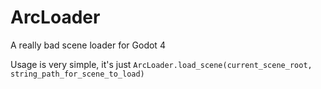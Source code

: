 # ArcLoader

A really bad scene loader for Godot 4

Usage is very simple, it's just `ArcLoader.load_scene(current_scene_root, string_path_for_scene_to_load)`
